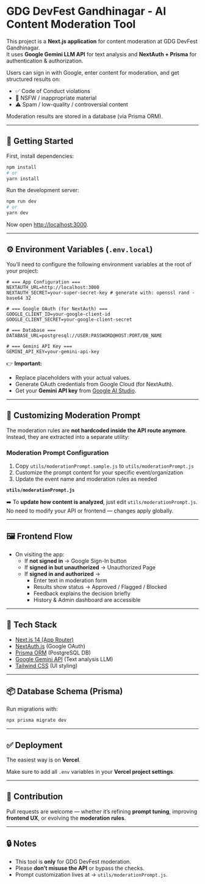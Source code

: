 # GDG DevFest Gandhinagar - AI Content Moderation Tool

This project is a **Next.js application** for content moderation at GDG DevFest Gandhinagar.  
It uses **Google Gemini LLM API** for text analysis and **NextAuth + Prisma** for authentication & authorization.  

Users can sign in with Google, enter content for moderation, and get structured results on:

- ✅ Code of Conduct violations  
- 🚫 NSFW / inappropriate material  
- ⚠️ Spam / low-quality / controversial content  

Moderation results are stored in a database (via Prisma ORM).

---

## 🚀 Getting Started

First, install dependencies:

```bash
npm install
# or
yarn install
```

Run the development server:

```bash
npm run dev
# or
yarn dev
```

Now open [http://localhost:3000](http://localhost:3000).

---

## ⚙️ Environment Variables (`.env.local`)

You’ll need to configure the following environment variables at the root of your project:

```env
# === App Configuration ===
NEXTAUTH_URL=http://localhost:3000
NEXTAUTH_SECRET=your-super-secret-key # generate with: openssl rand -base64 32

# === Google OAuth (for NextAuth) ===
GOOGLE_CLIENT_ID=your-google-client-id
GOOGLE_CLIENT_SECRET=your-google-client-secret

# === Database ===
DATABASE_URL=postgresql://USER:PASSWORD@HOST:PORT/DB_NAME

# === Gemini API Key ===
GEMINI_API_KEY=your-gemini-api-key
```

👉 **Important:**  
- Replace placeholders with your actual values.  
- Generate OAuth credentials from Google Cloud (for NextAuth).  
- Get your **Gemini API key** from [Google AI Studio](https://aistudio.google.com/).

---

## 📝 Customizing Moderation Prompt

The moderation rules are **not hardcoded inside the API route anymore**.  
Instead, they are extracted into a separate utility:

### Moderation Prompt Configuration

1. Copy `utils/moderationPrompt.sample.js` to `utils/moderationPrompt.js`
2. Customize the prompt content for your specific event/organization
3. Update the event name and moderation rules as needed

**`utils/moderationPrompt.js`**

➡️ To **update how content is analyzed**, just edit `utils/moderationPrompt.js`.  
No need to modify your API or frontend — changes apply globally.

---

## 🖼️ Frontend Flow

- On visiting the app:
  - If **not signed in** → Google Sign-In button  
  - If **signed in but unauthorized** → Unauthorized Page  
  - If **signed in and authorized** →  
    - Enter text in moderation form  
    - Results show status → Approved / Flagged / Blocked  
    - Feedback explains the decision briefly  
    - History & Admin dashboard are accessible  

---

## 🔌 Tech Stack

- [Next.js 14 (App Router)](https://nextjs.org/)  
- [NextAuth.js](https://next-auth.js.org/) (Google OAuth)  
- [Prisma ORM](https://www.prisma.io/) (PostgreSQL DB)  
- [Google Gemini API](https://ai.google.dev/) (Text analysis LLM)  
- [Tailwind CSS](https://tailwindcss.com/) (UI styling)  

---

## 📦 Database Schema (Prisma)

Run migrations with:

```bash
npx prisma migrate dev
```

---

## ✅ Deployment

The easiest way is on **Vercel**.  

Make sure to add all `.env` variables in your **Vercel project settings**.

---

## 🙌 Contribution

Pull requests are welcome — whether it’s refining **prompt tuning**, improving **frontend UX**, or evolving the **moderation rules**.

---

## 🔒 Notes

- This tool is **only** for GDG DevFest moderation.  
- Please **don’t misuse the API** or bypass the checks.  
- Prompt customization lives at → `utils/moderationPrompt.js`.  
